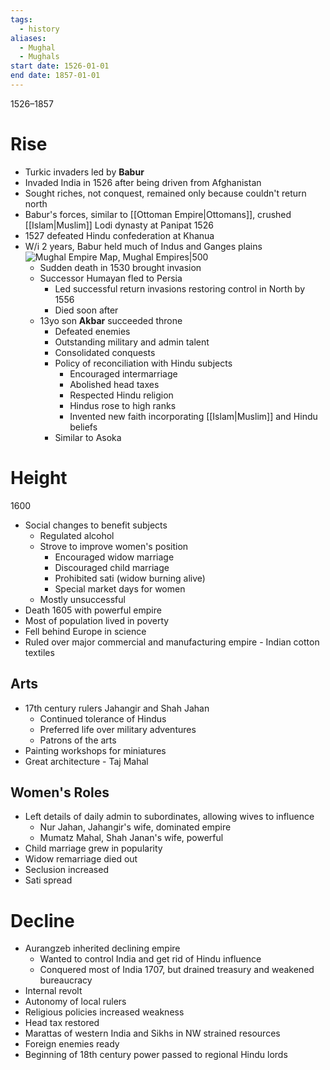 ```yaml
---
tags:
  - history
aliases:
  - Mughal
  - Mughals
start date: 1526-01-01
end date: 1857-01-01
---
```

1526–1857
# Rise
- Turkic invaders led by **Babur**
- Invaded India in 1526 after being driven from Afghanistan
- Sought riches, not conquest, remained only because couldn't return north
- Babur's forces, similar to [[Ottoman Empire|Ottomans]], crushed [[Islam|Muslim]] Lodi dynasty at Panipat 1526
- 1527 defeated Hindu confederation at Khanua
- W/i 2 years, Babur held much of Indus and Ganges plains
  ![Mughal Empire Map, Mughal Empires|500](https://www.mapsofindia.com/history/mughal-empire-map.jpg)
  - Sudden death in 1530 brought invasion
  - Successor Humayan fled to Persia
	  - Led successful return invasions restoring control in North by 1556
	  - Died soon after
  - 13yo son **Akbar** succeeded throne
	  - Defeated enemies
	  - Outstanding military and admin talent
	  - Consolidated conquests
	  - Policy of reconciliation with Hindu subjects
		  - Encouraged intermarriage
		  - Abolished head taxes
		  - Respected Hindu religion
		  - Hindus rose to high ranks
		  - Invented new faith incorporating [[Islam|Muslim]] and Hindu beliefs
	  - Similar to Asoka
# Height
1600
- Social changes to benefit subjects
	- Regulated alcohol
	- Strove to improve women's position
		- Encouraged widow marriage
		- Discouraged child marriage
		- Prohibited sati (widow burning alive)
		- Special market days for women
	- Mostly unsuccessful
- Death 1605 with powerful empire
- Most of population lived in poverty
- Fell behind Europe in science
- Ruled over major commercial and manufacturing empire - Indian cotton textiles
## Arts
- 17th century rulers Jahangir and Shah Jahan
	- Continued tolerance of Hindus
	- Preferred life over military adventures
	- Patrons of the arts
- Painting workshops for miniatures
- Great architecture - Taj Mahal
## Women's Roles
- Left details of daily admin to subordinates, allowing wives to influence
	- Nur Jahan, Jahangir's wife, dominated empire
	- Mumatz Mahal, Shah Janan's wife, powerful
- Child marriage grew in popularity
- Widow remarriage died out
- Seclusion increased
- Sati spread
# Decline
- Aurangzeb inherited declining empire
	- Wanted to control India and get rid of Hindu influence
	- Conquered most of India 1707, but drained treasury and weakened bureaucracy
- Internal revolt
- Autonomy of local rulers
- Religious policies increased weakness
- Head tax restored
- Marattas of western India and Sikhs in NW strained resources
- Foreign enemies ready
- Beginning of 18th century power passed to regional Hindu lords